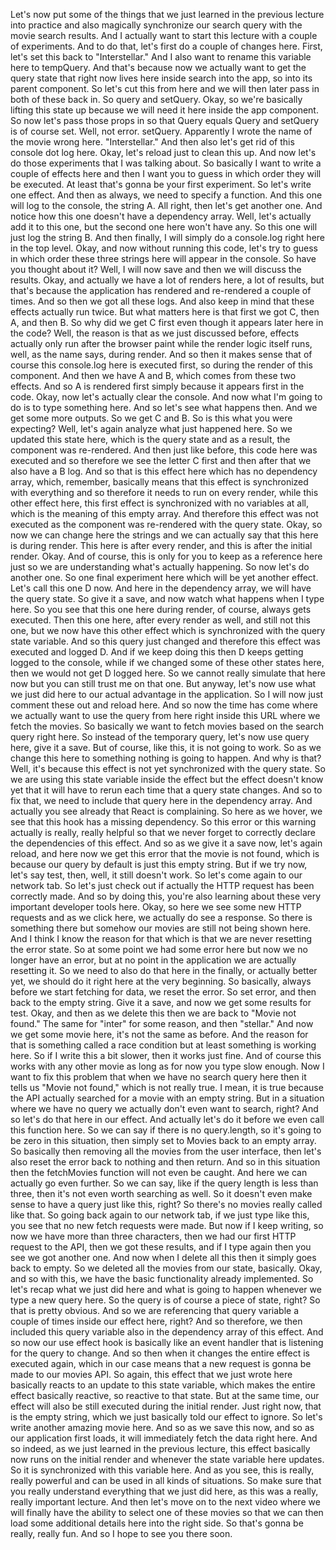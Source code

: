 Let's now put some of the things
that we just learned in the previous lecture into practice
and also magically synchronize our search query
with the movie search results.
And I actually want to start this lecture
with a couple of experiments.
And to do that, let's first do a couple of changes here.
First, let's set this back to "Interstellar."
And I also want to rename this variable here to tempQuery.
And that's because now we actually want to get
the query state that right now lives here inside search
into the app, so into its parent component.
So let's cut this from here
and we will then later pass in both of these back in.
So query and setQuery.
Okay, so we're basically lifting this state up
because we will need it here inside the app component.
So now let's pass those props in
so that Query equals Query
and setQuery is of course set.
Well, not error.
setQuery.
Apparently I wrote the name of the movie wrong here.
"Interstellar."
And then also let's get rid of this console dot log here.
Okay, let's reload just to clean this up.
And now let's do those experiments that I was talking about.
So basically I want to write a couple of effects here
and then I want you to guess
in which order they will be executed.
At least that's gonna be your first experiment.
So let's write one effect.
And then as always, we need to specify a function.
And this one will log to the console, the string A.
All right, then let's get another one.
And notice how this one doesn't have a dependency array.
Well, let's actually add it to this one,
but the second one here won't have any.
So this one will just log the string B.
And then finally,
I will simply do a console.log right here in the top level.
Okay, and now without running this code, let's try to guess
in which order these three strings here
will appear in the console.
So have you thought about it?
Well, I will now save
and then we will discuss the results.
Okay, and actually we have a lot of renders here,
a lot of results, but that's because the application
has rendered and re-rendered a couple of times.
And so then we got all these logs.
And also keep in mind that these effects actually run twice.
But what matters here
is that first we got C, then A, and then B.
So why did we get C first
even though it appears later here in the code?
Well, the reason is that as we just discussed before,
effects actually only run after the browser paint
while the render logic itself runs,
well, as the name says, during render.
And so then it makes sense that of course
this console.log here is executed first,
so during the render of this component.
And then we have A and B,
which comes from these two effects.
And so A is rendered first
simply because it appears first in the code.
Okay, now let's actually clear the console.
And now what I'm going to do is to type something here.
And so let's see what happens then.
And we get some more outputs.
So we get C and B.
So is this what you were expecting?
Well, let's again analyze what just happened here.
So we updated this state here, which is the query state
and as a result, the component was re-rendered.
And then just like before, this code here was executed
and so therefore we see the letter C first
and then after that we also have a B log.
And so that is this effect here
which has no dependency array,
which, remember, basically means
that this effect is synchronized with everything
and so therefore it needs to run on every render,
while this other effect here,
this first effect is synchronized with no variables at all,
which is the meaning of this empty array.
And therefore this effect was not executed
as the component was re-rendered with the query state.
Okay, so now we can change here the strings
and we can actually say that this here is during render.
This here is after every render,
and this is after the initial render.
Okay.
And of course, this is only for you to keep
as a reference here just so we are understanding
what's actually happening.
So now let's do another one.
So one final experiment here
which will be yet another effect.
Let's call this one D now.
And here in the dependency array,
we will have the query state.
So give it a save,
and now watch what happens when I type here.
So you see that this one here
during render, of course, always gets executed.
Then this one here, after every render as well,
and still not this one, but we now have this other effect
which is synchronized with the query state variable.
And so this query just changed
and therefore this effect was executed and logged D.
And if we keep doing this
then D keeps getting logged to the console,
while if we changed some of these other states here,
then we would not get D logged here.
So we cannot really simulate that here now
but you can still trust me on that one.
But anyway, let's now use what we just did here
to our actual advantage in the application.
So I will now
just comment these out and reload here.
And so now the time has come
where we actually want to use the query from here
right inside this URL where we fetch the movies.
So basically we want to fetch movies
based on the search query right here.
So instead of the temporary query,
let's now use query here, give it a save.
But of course, like this, it is not going to work.
So as we change this here to something
nothing is going to happen.
And why is that?
Well, it's because this effect
is not yet synchronized with the query state.
So we are using this state variable inside the effect
but the effect doesn't know yet
that it will have to rerun each time
that a query state changes.
And so to fix that, we need to include that query
here in the dependency array.
And actually you see already that React is complaining.
So here as we hover,
we see that this hook has a missing dependency.
So this error or this warning actually is really,
really helpful so that we never forget
to correctly declare the dependencies of this effect.
And so as we give it a save now,
let's again reload, and here now we get this error
that the movie is not found, which is because our query
by default is just this empty string.
But if we try now, let's say test,
then, well, it still doesn't work.
So let's come again to our network tab.
So let's just check out
if actually the HTTP request has been correctly made.
And so by doing this, you're also learning
about these very important developer tools here.
Okay, so here we see some new HTTP requests
and as we click here, we actually do see a response.
So there is something there
but somehow our movies are still not being shown here.
And I think I know the reason for that
which is that we are never resetting the error state.
So at some point we had some error here
but now we no longer have an error,
but at no point in the application
we are actually resetting it.
So we need to also do that here in the finally,
or actually better yet,
we should do it right here at the very beginning.
So basically, always before we start fetching for data,
we reset the error.
So set error,
and then back to the empty string.
Give it a save, and now we get some results for test.
Okay, and then as we delete this
then we are back to "Movie not found."
The same for "inter" for some reason, and then "stellar."
And now we get some movie here, it's not the same as before.
And the reason for that is something called a race condition
but at least something is working here.
So if I write this a bit slower, then it works just fine.
And of course this works with any other movie
as long as for now you type slow enough.
Now I want to fix this problem
that when we have no search query here
then it tells us "Movie not found,"
which is not really true.
I mean, it is true because the API actually searched
for a movie with an empty string.
But in a situation where we have no query
we actually don't even want to search, right?
And so let's do that here in our effect.
And actually let's do it
before we even call this function here.
So we can say if there is no query.length,
so it's going to be zero in this situation,
then simply set to Movies back to an empty array.
So basically then removing all the movies
from the user interface,
then let's also reset the error
back to nothing and then return.
And so in this situation then the fetchMovies function
will not even be caught.
And here we can actually go even further.
So we can say, like if the query length is less than three,
then it's not even worth searching as well.
So it doesn't even make sense to have
a query just like this, right?
So there's no movies really called like that.
So going back again to our network tab,
if we just type like this,
you see that no new fetch requests were made.
But now if I keep writing,
so now we have more than three characters,
then we had our first HTTP request to the API,
then we got these results, and if I type again
then you see we got another one.
And now when I delete all this
then it simply goes back to empty.
So we deleted all the movies from our state, basically.
Okay, and so with this,
we have the basic functionality already implemented.
So let's recap what we just did here
and what is going to happen
whenever we type a new query here.
So the query is of course a piece of state, right?
So that is pretty obvious.
And so we are referencing that query variable
a couple of times inside our effect here, right?
And so therefore, we then included this query variable
also in the dependency array of this effect.
And so now our use effect hook
is basically like an event handler
that is listening for the query to change.
And so then when it changes
the entire effect is executed again, which in our case means
that a new request is gonna be made to our movies API.
So again, this effect that we just wrote here
basically reacts to an update to this state variable,
which makes the entire effect basically reactive,
so reactive to that state.
But at the same time, our effect will also be still executed
during the initial render.
Just right now, that is the empty string,
which we just basically told our effect to ignore.
So let's write another amazing movie here.
And so as we save this now, and so as our application
first loads, it will immediately fetch the data right here.
And so indeed, as we just learned in the previous lecture,
this effect basically now runs on the initial render
and whenever the state variable here updates.
So it is synchronized with this variable here.
And as you see, this is really, really powerful
and can be used in all kinds of situations.
So make sure that you really understand
everything that we just did here,
as this was a really, really important lecture.
And then let's move on to the next video
where we will finally have the ability
to select one of these movies
so that we can then load some additional details
here into the right side.
So that's gonna be really, really fun.
And so I hope to see you there soon.